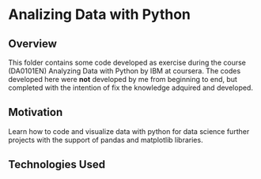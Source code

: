 # Analizing Data with Python
## Overview
This folder contains some code developed as exercise during the course (DA0101EN) Analyzing Data with Python by IBM at coursera.
The codes developed here were **not** developed by me from beginning to end, but completed with the intention of fix the knowledge adquired and developed.

## Motivation
Learn how to code and visualize data with python for data science further projects with the support of pandas and matplotlib libraries.

## Technologies Used
